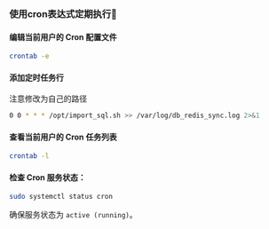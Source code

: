 ### 使用cron表达式定期执行🤖



#### 编辑当前用户的 Cron 配置文件

```bash
crontab -e
```



#### 添加定时任务行

注意修改为自己的路径

```bash
0 0 * * * /opt/import_sql.sh >> /var/log/db_redis_sync.log 2>&1
```



#### 查看当前用户的 Cron 任务列表

```bash
crontab -l
```



#### **检查 Cron 服务状态**：

```bash
sudo systemctl status cron
```

确保服务状态为 `active (running)`。